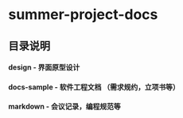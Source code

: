 # summer-project-docs
## 目录说明
#### design - 界面原型设计
#### docs-sample - 软件工程文档 （需求规约，立项书等）
#### markdown - 会议记录，编程规范等
